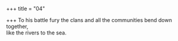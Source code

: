 +++
title = "04"

+++
To his battle fury the clans and all the communities bend down  
together,  
like the rivers to the sea.  